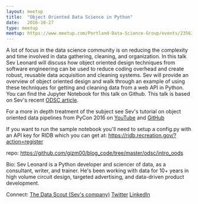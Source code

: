 ```yaml
---
layout: meetup
title:  "Object Oriented Data Science in Python"
date:   2016-10-27
type: meetup
meetup: https://www.meetup.com/Portland-Data-Science-Group/events/235631200/
---
```


A lot of focus in the data science community is on reducing the complexity and time involved in data gathering, cleaning, and organization. In this talk Sev Leonard will discuss how object oriented design techniques from software engineering can be used to reduce coding overhead and create robust, reusable data acquisition and cleaning systems. Sev will provide an overview of object oriented design and walk through an example of using these techniques for getting and cleaning data from a web API in Python. You can find the Jupyter Notebook for this talk on Github. This talk is based on Sev's recent [ODSC article](https://www.opendatascience.com/blog/an-introduction-to-object-oriented-data-science-in-python/).

For a more in depth treatment of the subject see Sev's tutorial on object oriented data pipelines from PyCon 2016 on [YouTube](https://www.youtube.com/watch?v=n4VLLQXF_9Y) and [GitHub](https://github.com/gizm00/pycon2016)

If you want to run the sample notebook you'll need to setup a config.py with an API key for RIDB which you can get at:
https://ridb.recreation.gov/?action=register

repo: https://github.com/gizm00/blog_code/tree/master/odsc/intro_oods

Bio: 
Sev Leonard is a Python developer and sciencer of data, as a consultant, writer, and trainer. He's been working with data for 10+ years in high volume circuit design, targeted advertising, and data-driven product development.

Connect: 
[The Data Scout (Sev's company)](http://www.thedatascout.com/)
[Twitter](http://www.twitter.com/gizm0_0)
[LinkedIn](https://www.linkedin.com/in/jsevleonard)